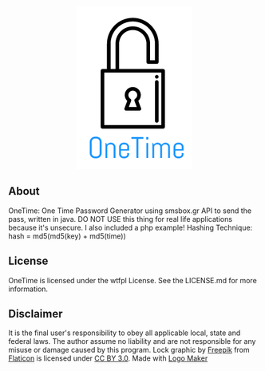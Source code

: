 <p align="center"><img src="https://raw.githubusercontent.com/NickTehPro/OneTime/master/logo.png" /></p>

## About
OneTime: One Time Password Generator using smsbox.gr API to send the pass, written in java. DO NOT USE this thing for real life applications because it's unsecure. I also included a php example!
Hashing Technique: hash = md5(md5(key) + md5(time))

## License

OneTime is licensed under the wtfpl License. See the LICENSE.md for more information.

## Disclaimer
It is the final user's responsibility to obey all applicable local, state and federal laws. 
The author assume no liability and are not responsible for any misuse or damage caused by this program.
Lock graphic by <a href="http://www.flaticon.com/authors/freepik">Freepik</a> from <a href="http://www.flaticon.com/">Flaticon</a> is licensed under <a href="http://creativecommons.org/licenses/by/3.0/" title="Creative Commons BY 3.0">CC BY 3.0</a>. Made with <a href="http://logomakr.com" title="Logo Maker">Logo Maker</a>